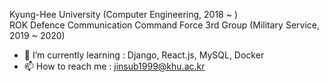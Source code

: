 <!--**jinsub1999/jinsub1999** is a ✨ _special_ ✨ repository because its `README.md` (this file) appears on your GitHub profile.
-->

Kyung-Hee University (Computer Engineering, 2018 ~ ) <br>
ROK Defence Communication Command Force 3rd Group (Military Service, 2019 ~ 2020)

- 🌱 I’m currently learning : Django, React.js, MySQL, Docker
- 📫 How to reach me : jinsub1999@khu.ac.kr
